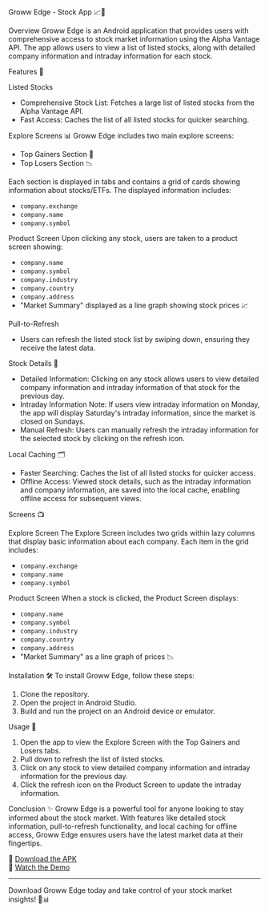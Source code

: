  Groww Edge - Stock App 📈📲

 Overview
Groww Edge is an Android application that provides users with comprehensive access to stock market information using the Alpha Vantage API. The app allows users to view a list of listed stocks, along with detailed company information and intraday information for each stock.

 Features 🌟

Listed Stocks
- Comprehensive Stock List: Fetches a large list of listed stocks from the Alpha Vantage API.
- Fast Access: Caches the list of all listed stocks for quicker searching.

Explore Screens 📊
Groww Edge includes two main explore screens:
- Top Gainers Section 🚀
- Top Losers Section 📉

Each section is displayed in tabs and contains a grid of cards showing information about stocks/ETFs. The displayed information includes:
- `company.exchange`
- `company.name`
- `company.symbol`

Product Screen
Upon clicking any stock, users are taken to a product screen showing:
- `company.name`
- `company.symbol`
- `company.industry`
- `company.country`
- `company.address`
- "Market Summary" displayed as a line graph showing stock prices 📈

Pull-to-Refresh
- Users can refresh the listed stock list by swiping down, ensuring they receive the latest data.

Stock Details 🧾
- Detailed Information: Clicking on any stock allows users to view detailed company information and intraday information of that stock for the previous day.
- Intraday Information Note: If users view intraday information on Monday, the app will display Saturday's intraday information, since the market is closed on Sundays.
- Manual Refresh: Users can manually refresh the intraday information for the selected stock by clicking on the refresh icon.

Local Caching 🗂️
- Faster Searching: Caches the list of all listed stocks for quicker access.
- Offline Access: Viewed stock details, such as the intraday information and company information, are saved into the local cache, enabling offline access for subsequent views.

 Screens 📺

Explore Screen
The Explore Screen includes two grids within lazy columns that display basic information about each company. Each item in the grid includes:
- `company.exchange`
- `company.name`
- `company.symbol`

Product Screen
When a stock is clicked, the Product Screen displays:
- `company.name`
- `company.symbol`
- `company.industry`
- `company.country`
- `company.address`
- "Market Summary" as a line graph of prices 📉

 Installation 🛠️
To install Groww Edge, follow these steps:
1. Clone the repository.
2. Open the project in Android Studio.
3. Build and run the project on an Android device or emulator.

 Usage 📲
1. Open the app to view the Explore Screen with the Top Gainers and Losers tabs.
2. Pull down to refresh the list of listed stocks.
3. Click on any stock to view detailed company information and intraday information for the previous day.
4. Click the refresh icon on the Product Screen to update the intraday information.

 Conclusion ✨
Groww Edge is a powerful tool for anyone looking to stay informed about the stock market. With features like detailed stock information, pull-to-refresh functionality, and local caching for offline access, Groww Edge ensures users have the latest market data at their fingertips.

🔗 [Download the APK](https://drive.google.com/drive/folders/10C6gMYgzRGPtmbXHZCr2NOzrAK2mO3fX?usp=sharing)  
🎥 [Watch the Demo](https://youtu.be/s_g90owOoe8)

---

Download Groww Edge today and take control of your stock market insights! 🚀📊


